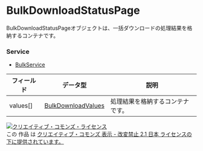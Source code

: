 # BulkDownloadStatusPage
BulkDownloadStatusPageオブジェクトは、一括ダウンロードの処理結果を格納するコンテナです。
### Service
+ [BulkService](../services/BulkService.md)

| フィールド | データ型 | 説明 | 
|---|---|---|
| values[]| <a href="../data/BulkDownloadValues.md">BulkDownloadValues</a>| 処理結果を格納するコンテナです。 |
<a rel="license" href="http://creativecommons.org/licenses/by-nd/2.1/jp/"><img alt="クリエイティブ・コモンズ・ライセンス" style="border-width:0" src="https://i.creativecommons.org/l/by-nd/2.1/jp/88x31.png" /></a><br />この 作品 は <a rel="license" href="http://creativecommons.org/licenses/by-nd/2.1/jp/">クリエイティブ・コモンズ 表示 - 改変禁止 2.1 日本 ライセンスの下に提供されています。</a>
